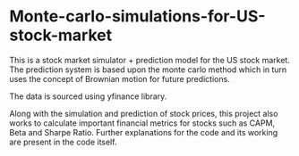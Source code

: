 # Monte-carlo-simulations-for-US-stock-market
This is a stock market simulator + prediction model for the US stock market. The prediction system is based upon the monte carlo method which in turn uses the concept of Brownian motion for future predictions.

The data is sourced using yfinance library. 

Along with the simulation and prediction of stock prices, this project also works to calculate important financial metrics for stocks such as CAPM, Beta and Sharpe Ratio. 
Further explanations for the code and its working are present in the code itself.
